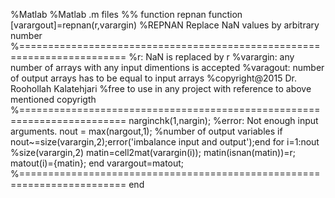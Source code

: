 %Matlab
%Matlab .m files
%% function repnan
function [varargout]=repnan(r,varargin)
%REPNAN  Replace NaN values by arbitrary number
%========================================================================
%r: NaN is replaced by r
%varargin: any number of arrays with any input dimentions is accepted
%varagout: number of output arrays has to be equal to input arrays
%copyright@2015 Dr. Roohollah Kalatehjari
%free to use in any project with reference to above mentioned copyrigth
%========================================================================
narginchk(1,nargin);    %error: Not enough input arguments.
nout = max(nargout,1); 	%number of output variables
if nout~=size(varargin,2);error('imbalance input and output');end
for i=1:nout %size(varargin,2)
    matin=cell2mat(varargin(i));
    matin(isnan(matin))=r;
    matout(i)={matin};
end
varargout=matout;
%========================================================================
end
